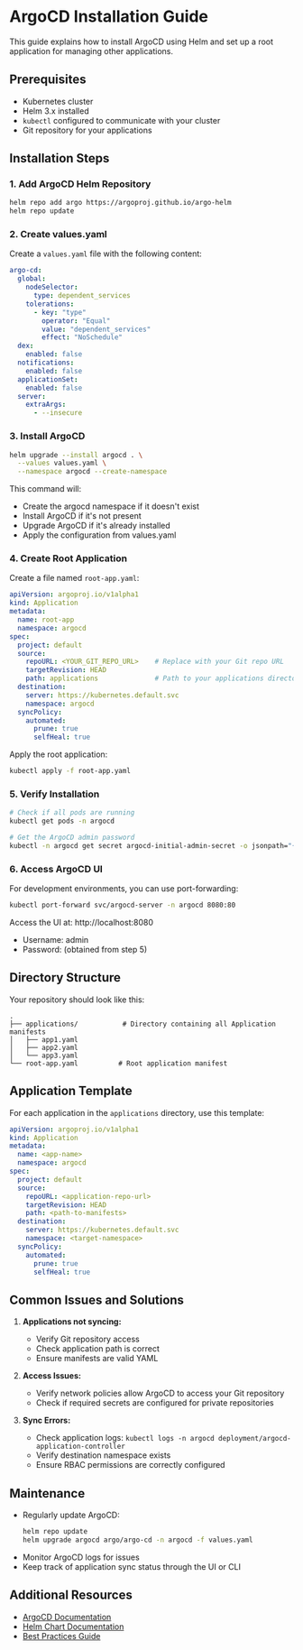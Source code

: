 # ArgoCD Installation Guide

This guide explains how to install ArgoCD using Helm and set up a root application for managing other applications.

## Prerequisites

- Kubernetes cluster
- Helm 3.x installed
- `kubectl` configured to communicate with your cluster
- Git repository for your applications

## Installation Steps

### 1. Add ArgoCD Helm Repository

```bash
helm repo add argo https://argoproj.github.io/argo-helm
helm repo update
```

### 2. Create values.yaml

Create a `values.yaml` file with the following content:

```yaml
argo-cd:
  global:
    nodeSelector:
      type: dependent_services
    tolerations:
      - key: "type"
        operator: "Equal"
        value: "dependent_services"
        effect: "NoSchedule"
  dex:
    enabled: false
  notifications:
    enabled: false
  applicationSet:
    enabled: false
  server:
    extraArgs:
      - --insecure
```

### 3. Install ArgoCD

```bash
helm upgrade --install argocd . \
  --values values.yaml \
  --namespace argocd --create-namespace
```

This command will:
- Create the argocd namespace if it doesn't exist
- Install ArgoCD if it's not present
- Upgrade ArgoCD if it's already installed
- Apply the configuration from values.yaml

### 4. Create Root Application

Create a file named `root-app.yaml`:

```yaml
apiVersion: argoproj.io/v1alpha1
kind: Application
metadata:
  name: root-app
  namespace: argocd
spec:
  project: default
  source:
    repoURL: <YOUR_GIT_REPO_URL>    # Replace with your Git repo URL
    targetRevision: HEAD
    path: applications              # Path to your applications directory
  destination:
    server: https://kubernetes.default.svc
    namespace: argocd
  syncPolicy:
    automated:
      prune: true
      selfHeal: true
```

Apply the root application:

```bash
kubectl apply -f root-app.yaml
```

### 5. Verify Installation

```bash
# Check if all pods are running
kubectl get pods -n argocd

# Get the ArgoCD admin password
kubectl -n argocd get secret argocd-initial-admin-secret -o jsonpath="{.data.password}" | base64 -d
```

### 6. Access ArgoCD UI

For development environments, you can use port-forwarding:

```bash
kubectl port-forward svc/argocd-server -n argocd 8080:80
```

Access the UI at: http://localhost:8080
- Username: admin
- Password: (obtained from step 5)

## Directory Structure

Your repository should look like this:

```
.
├── applications/           # Directory containing all Application manifests
│   ├── app1.yaml
│   ├── app2.yaml
│   └── app3.yaml
└── root-app.yaml          # Root application manifest
```

## Application Template

For each application in the `applications` directory, use this template:

```yaml
apiVersion: argoproj.io/v1alpha1
kind: Application
metadata:
  name: <app-name>
  namespace: argocd
spec:
  project: default
  source:
    repoURL: <application-repo-url>
    targetRevision: HEAD
    path: <path-to-manifests>
  destination:
    server: https://kubernetes.default.svc
    namespace: <target-namespace>
  syncPolicy:
    automated:
      prune: true
      selfHeal: true
```

## Common Issues and Solutions

1. **Applications not syncing:**
   - Verify Git repository access
   - Check application path is correct
   - Ensure manifests are valid YAML

2. **Access Issues:**
   - Verify network policies allow ArgoCD to access your Git repository
   - Check if required secrets are configured for private repositories

3. **Sync Errors:**
   - Check application logs: `kubectl logs -n argocd deployment/argocd-application-controller`
   - Verify destination namespace exists
   - Ensure RBAC permissions are correctly configured

## Maintenance

- Regularly update ArgoCD:
  ```bash
  helm repo update
  helm upgrade argocd argo/argo-cd -n argocd -f values.yaml
  ```
- Monitor ArgoCD logs for issues
- Keep track of application sync status through the UI or CLI

## Additional Resources

- [ArgoCD Documentation](https://argo-cd.readthedocs.io/)
- [Helm Chart Documentation](https://github.com/argoproj/argo-helm)
- [Best Practices Guide](https://argo-cd.readthedocs.io/en/stable/user-guide/best_practices/)